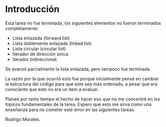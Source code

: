 # Introducción

Esta tarea no fue terminada, los siguientes elementos no fueron terminados completamente:

* Lista enlazada (forward list)
* Lista doblemente enlazada (linked list)
* Lista circular (circular list)
* Iterador de dirección única.
* Iterador bidireccional.

Se avanzó parcialmente la lista enlazada, pero tampoco fue terminada.

La razón por la que ocurrió esto fue porque inicialmente pensé en cambiar la estructura del código para que este sea más ordenado, a pesar que era consciente que esto no era un item a evaluar.

Planeé por tanto tiempo el hecho de hacer eso que no me concentré en los tópicos fundamentales de la tarea. Espero que esto me sirva como una enseñanza para no cometer este error en las siguientes tareas.

Rodrigo Morales.
